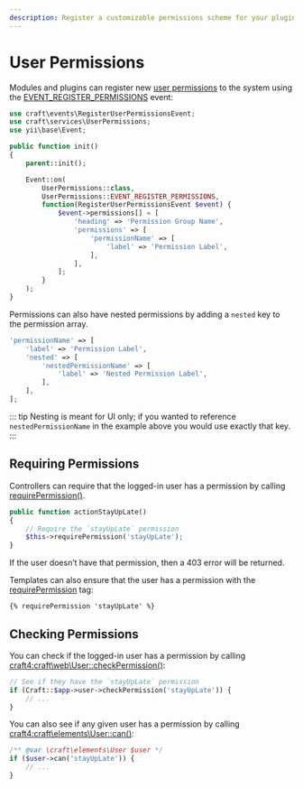 ```yaml
---
description: Register a customizable permissions scheme for your plugin’s features.
---
```


# User Permissions

Modules and plugins can register new [user permissions](../user-management.md#permissions) to the system using the [EVENT_REGISTER_PERMISSIONS](craft4:craft\services\UserPermissions::EVENT_REGISTER_PERMISSIONS) event:

```php
use craft\events\RegisterUserPermissionsEvent;
use craft\services\UserPermissions;
use yii\base\Event;

public function init()
{
    parent::init();

    Event::on(
        UserPermissions::class,
        UserPermissions::EVENT_REGISTER_PERMISSIONS,
        function(RegisterUserPermissionsEvent $event) {
            $event->permissions[] = [
                'heading' => 'Permission Group Name',
                'permissions' => [
                    'permissionName' => [
                        'label' => 'Permission Label',
                    ],
                ],
            ];
        }
    );
}
```

Permissions can also have nested permissions by adding a `nested` key to the permission array.

```php
'permissionName' => [
    'label' => 'Permission Label',
    'nested' => [
        'nestedPermissionName' => [
            'label' => 'Nested Permission Label',
        ],
    ],
];
```

::: tip
Nesting is meant for UI only; if you wanted to reference `nestedPermissionName` in the example above you would use exactly that key.
:::

## Requiring Permissions

Controllers can require that the logged-in user has a permission by calling [requirePermission()](craft4:craft\web\Controller::requirePermission()).

```php
public function actionStayUpLate()
{
    // Require the `stayUpLate` permission
    $this->requirePermission('stayUpLate');
}
```

If the user doesn’t have that permission, then a 403 error will be returned.

Templates can also ensure that the user has a permission with the [requirePermission](../dev/tags.md#requirepermission) tag:

```twig
{% requirePermission 'stayUpLate' %}
```

## Checking Permissions

You can check if the logged-in user has a permission by calling <craft4:craft\web\User::checkPermission()>:

```php
// See if they have the `stayUpLate` permission
if (Craft::$app->user->checkPermission('stayUpLate')) {
    // ...
}
```

You can also see if any given user has a permission by calling <craft4:craft\elements\User::can()>:

```php
/** @var \craft\elements\User $user */
if ($user->can('stayUpLate')) {
    // ...
}
```
